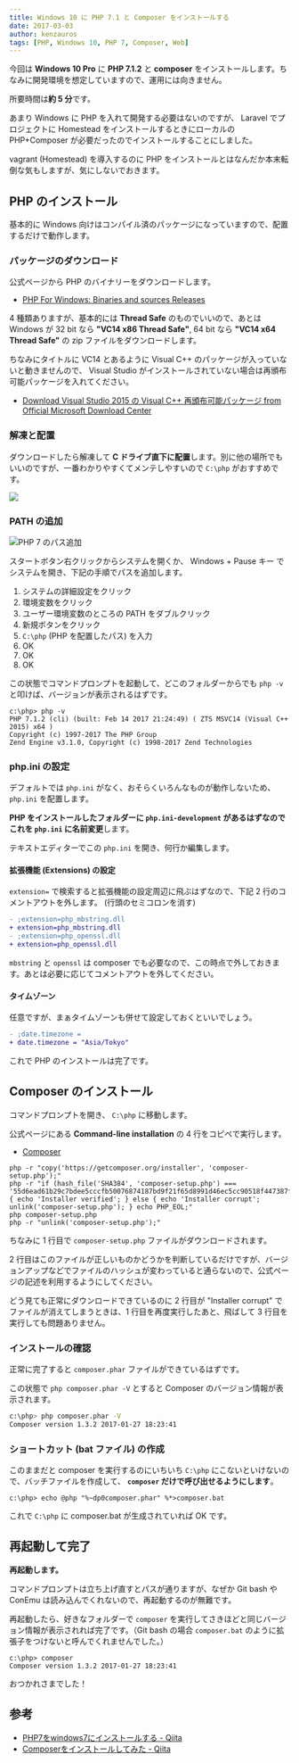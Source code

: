 ```yaml
---
title: Windows 10 に PHP 7.1 と Composer をインストールする
date: 2017-03-03
author: kenzauros
tags: [PHP, Windows 10, PHP 7, Composer, Web]
---
```


今回は **Windows 10 Pro** に **PHP 7.1.2** と **composer** をインストールします。ちなみに開発環境を想定していますので、運用には向きません。

所要時間は**約 5 分**です。

あまり Windows に PHP を入れて開発する必要はないのですが、 Laravel でプロジェクトに Homestead をインストールするときにローカルの PHP+Composer が必要だったのでインストールすることにしました。

vagrant (Homestead) を導入するのに PHP をインストールとはなんだか本末転倒な気もしますが、気にしないでおきます。

## PHP のインストール

基本的に Windows 向けはコンパイル済のパッケージになっていますので、配置するだけで動作します。

### パッケージのダウンロード

公式ページから PHP のバイナリーをダウンロードします。

* [PHP For Windows: Binaries and sources Releases](http://windows.php.net/download)

4 種類ありますが、基本的には **Thread Safe** のものでいいので、あとは Windows が 32 bit なら **"VC14 x86 Thread Safe"**, 64 bit なら **"VC14 x64 Thread Safe"** の zip ファイルをダウンロードします。

ちなみにタイトルに VC14 とあるように Visual C++ のパッケージが入っていないと動きませんので、 Visual Studio がインストールされていない場合は再頒布可能パッケージを入れてください。

* [Download Visual Studio 2015 の Visual C++ 再頒布可能パッケージ from Official Microsoft Download Center](https://www.microsoft.com/ja-jp/download/details.aspx?id=48145)

### 解凍と配置

ダウンロードしたら解凍して **C ドライブ直下に配置**します。別に他の場所でもいいのですが、一番わかりやすくてメンテしやすいので `C:\php` がおすすめです。

![](images/install-php7-and-composer-in-windows-10-1.png)

### PATH の追加

![PHP 7 のパス追加](images/install-php7-and-composer-in-windows-10-2.png)

スタートボタン右クリックからシステムを開くか、 Windows + Pause キー でシステムを開き、下記の手順でパスを追加します。

1. システムの詳細設定をクリック
2. 環境変数をクリック
3. ユーザー環境変数のところの PATH をダブルクリック
4. 新規ボタンをクリック
5. `C:\php` (PHP を配置したパス) を入力
6. OK
7. OK
8. OK

この状態でコマンドプロンプトを起動して、どこのフォルダーからでも `php -v` と叩けば、バージョンが表示されるはずです。

```
c:\php> php -v
PHP 7.1.2 (cli) (built: Feb 14 2017 21:24:49) ( ZTS MSVC14 (Visual C++ 2015) x64 )
Copyright (c) 1997-2017 The PHP Group
Zend Engine v3.1.0, Copyright (c) 1998-2017 Zend Technologies
```

### php.ini の設定

デフォルトでは `php.ini` がなく、おそらくいろんなものが動作しないため、 `php.ini` を配置します。

**PHP をインストールしたフォルダーに `php.ini-development` があるはずなのでこれを `php.ini` に名前変更**します。

テキストエディターでこの `php.ini` を開き、何行か編集します。

#### 拡張機能 (Extensions) の設定

`extension=` で検索すると拡張機能の設定周辺に飛ぶはずなので、下記 2 行のコメントアウトを外します。 (行頭のセミコロンを消す)

```diff
- ;extension=php_mbstring.dll
+ extension=php_mbstring.dll
- ;extension=php_openssl.dll
+ extension=php_openssl.dll
```

`mbstring` と `openssl` は composer でも必要なので、この時点で外しておきます。あとは必要に応じてコメントアウトを外してください。

#### タイムゾーン

任意ですが、まぁタイムゾーンも併せて設定しておくといいでしょう。

```diff
- ;date.timezone = 
+ date.timezone = "Asia/Tokyo"
```

これで PHP のインストールは完了です。

## Composer のインストール

コマンドプロンプトを開き、 `C:\php` に移動します。

公式ページにある **Command-line installation** の 4 行をコピペで実行します。

* [Composer](https://getcomposer.org/download/)

```
php -r "copy('https://getcomposer.org/installer', 'composer-setup.php');"
php -r "if (hash_file('SHA384', 'composer-setup.php') === '55d6ead61b29c7bdee5cccfb50076874187bd9f21f65d8991d46ec5cc90518f447387fb9f76ebae1fbbacf329e583e30') { echo 'Installer verified'; } else { echo 'Installer corrupt'; unlink('composer-setup.php'); } echo PHP_EOL;"
php composer-setup.php
php -r "unlink('composer-setup.php');"
```

ちなみに 1 行目で `composer-setup.php` ファイルがダウンロードされます。

2 行目はこのファイルが正しいものかどうかを判断しているだけですが、バージョンアップなどでファイルのハッシュが変わっていると通らないので、公式ページの記述を利用するようにしてください。

どう見ても正常にダウンロードできているのに 2 行目が "Installer corrupt" でファイルが消えてしまうときは、1 行目を再度実行したあと、飛ばして 3 行目を実行しても問題ありません。

### インストールの確認

正常に完了すると `composer.phar` ファイルができているはずです。

この状態で `php composer.phar -V` とすると Composer のバージョン情報が表示されます。

```bash
c:\php> php composer.phar -V
Composer version 1.3.2 2017-01-27 18:23:41
```

### ショートカット (bat ファイル) の作成

このままだと composer を実行するのにいちいち `C:\php` にこないといけないので、バッチファイルを作成して、 **`composer` だけで呼び出せるようにします**。

```
c:\php> echo @php "%~dp0composer.phar" %*>composer.bat
```

これで `C:\php` に composer.bat が生成されていれば OK です。

## 再起動して完了

**再起動します。**

コマンドプロンプトは立ち上げ直すとパスが通りますが、なぜか Git bash や ConEmu は読み込んでくれないので、再起動するのが無難です。

再起動したら、好きなフォルダーで `composer` を実行してさきほどと同じバージョン情報が表示されれば完了です。（Git bash の場合 `composer.bat` のように拡張子をつけないと呼んでくれませんでした。）

```
c:\php> composer
Composer version 1.3.2 2017-01-27 18:23:41
```

おつかれさまでした！

## 参考

* [PHP7をwindows7にインストールする - Qiita](http://qiita.com/daijinload/items/3eb3d7d776143b3c5392)
* [Composerをインストールしてみた - Qiita](http://qiita.com/kakijin/items/02364adacf36410f449e#windows)